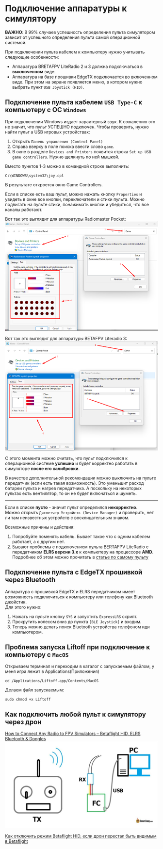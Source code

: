 # Подключение аппаратуры к симулятору

**ВАЖНО**: В 99% случаев успешность определения пульта симулятором зависит от успешного определения пульта самой операционной системой. 

При подключении пульта кабелем к компьютеру нужно учитывать следующие особенности:  
 - Аппаратура BRETAFPV LiteRadio 2 и 3 должна подключаться в **выключенном** виде.  
 - Аппаратура на базе прошивки EdgeTX подключается во включенном виде. При этом на экране появляется меню, в котором нужно выбрать пункт `USB Joystick (HID)`.
 
## Подключение пульта кабелем `USB Type-C` к компьютеру с ОС `Windows`
При подключении Windows издает характерный звук. К сожалению это не значит, что пульт УСПЕШНО подключен. Чтобы проверить, нужно найти пульт a USB игровых устройствах:  
1. Открыть `Панель управления (Control Panel)`  
2. Справа вверху в поле поиска ввести слово `game`.  
3. В окне в разделе `Devices and Printers` появится строка `Set up USB game controllers`. Нужно щелкнуть по ней мышкой.  
 
Вместо пунктов 1-3 можно в командной строке выполнить:
```
C:\WINDOWS\system32\joy.cpl
```
 
В результате откроется окно Game Controllers. 
 
Если в списке есть ваш пульт, можно нажать кнопку `Properties` и увидеть в окне все кнопки, переключатели и стики пульта. Можно подвигать на пульте стики, понажимать кнопки и убедиться, что все каналы работают. 
 
Вот так это выглядит для аппаратуры Radiomaster Pocket:  
![](RMPocket_Joystick.png)
 
Вот так это выглядит для аппаратуры BETAFPV Literadio 3:  
![](BETAFPV_Joystick.png)

С этого момента можно считать, что пульт подключился к операционной системе **успешно** и будет корректно работать в симуляторе **после его калибровки**. 

В качестве дополнительной рекомендации можно выключить на пульте передатчик (если есть такая возможность). Это уменьшит расход батареи пульта и нагрев передатчика. А поскольку на некоторых пультах есть вентилятор, то он не будет включаться и шуметь.

------------------
Если в списке **пусто** - значит пульт определился **некорректно**.  
Можно открыть `Диспетчер Устройств (Device Manager)` и проверить, нет ли там неизвестных устройств с восклицательным знаком. 

Возможные причины и действия:  
1. Попробуйте поменять кабель. Бывает такое что с одним кабелем работает, а с другим нет.  
2. Бывают проблемы с подключением пульта BERTAFPV LiteRadio с передатчиком **ELRS версии 3.х** к компьютеру на процессоре **AMD**. Подробнее об этом можно прочитать в [статье по самому пульту](../10_RC/10_Модели/30_Betafpv/LiteRadio/01_Literadio2_3.md)
 
## Подключение пульта с EdgeTX прошивкой через Bluetooth
Аппаратура с прошивкой EdgeTX и ELRS передатчиком имеет возможность подключиться к компьютеру или телефону как Bluetooth джойстик.  
Для этого нужно:  
1. Нажать на пульте кнопку `SYS` и запустить `ExpressLRS` скрипт.  
2. Прокрутить колесом вниз до пункта `[BLE Joystick]` и входим.  
3. Теперь можно делать поиск Bluetooth устройства телефоном иди компьютером.  

## Проблема запуска Liftoff при подключение к компьютеру с `MacOS`
Открываем терминал и переходим в каталог с запускаемым файлом, у меня игра лежит в Applications(Приложения)  
```
cd /Applications/Liftoff.app/Contents/MacOS
```
Делаем файл запускаемым:
```
sudo chmod +x Liftoff
```
 
## Как подключить любой пульт к симулятору через дрон
[How to Connect Any Radio to FPV Simulators – Betaflight HID, ELRS Bluetooth & Dongles](https://oscarliang.com/betaflight-fc-fpv-simulator/)  
![](betaflight-fc-rx-joystick-usb-connection-simulator-1024x583.jpg)

[Как отключить режим Betaflight HID, если дрон перестал быть видимым в Betaflight](https://www.youtube.com/watch?v=Xr_wb-qtntU)

